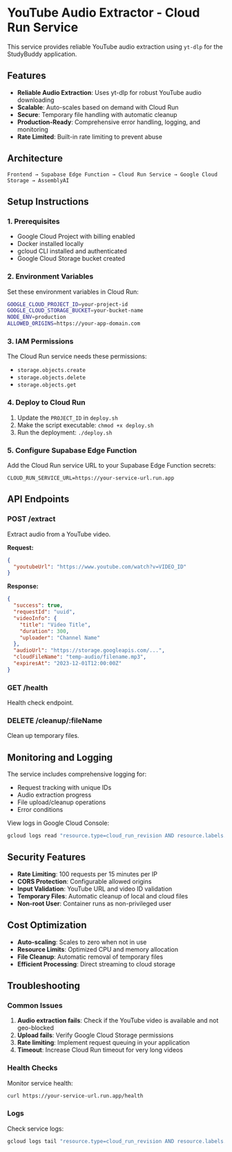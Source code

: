 
# YouTube Audio Extractor - Cloud Run Service

This service provides reliable YouTube audio extraction using `yt-dlp` for the StudyBuddy application.

## Features

- **Reliable Audio Extraction**: Uses yt-dlp for robust YouTube audio downloading
- **Scalable**: Auto-scales based on demand with Cloud Run
- **Secure**: Temporary file handling with automatic cleanup
- **Production-Ready**: Comprehensive error handling, logging, and monitoring
- **Rate Limited**: Built-in rate limiting to prevent abuse

## Architecture

```
Frontend → Supabase Edge Function → Cloud Run Service → Google Cloud Storage → AssemblyAI
```

## Setup Instructions

### 1. Prerequisites

- Google Cloud Project with billing enabled
- Docker installed locally
- gcloud CLI installed and authenticated
- Google Cloud Storage bucket created

### 2. Environment Variables

Set these environment variables in Cloud Run:

```bash
GOOGLE_CLOUD_PROJECT_ID=your-project-id
GOOGLE_CLOUD_STORAGE_BUCKET=your-bucket-name
NODE_ENV=production
ALLOWED_ORIGINS=https://your-app-domain.com
```

### 3. IAM Permissions

The Cloud Run service needs these permissions:
- `storage.objects.create`
- `storage.objects.delete`
- `storage.objects.get`

### 4. Deploy to Cloud Run

1. Update the `PROJECT_ID` in `deploy.sh`
2. Make the script executable: `chmod +x deploy.sh`
3. Run the deployment: `./deploy.sh`

### 5. Configure Supabase Edge Function

Add the Cloud Run service URL to your Supabase Edge Function secrets:
```
CLOUD_RUN_SERVICE_URL=https://your-service-url.run.app
```

## API Endpoints

### POST /extract
Extract audio from a YouTube video.

**Request:**
```json
{
  "youtubeUrl": "https://www.youtube.com/watch?v=VIDEO_ID"
}
```

**Response:**
```json
{
  "success": true,
  "requestId": "uuid",
  "videoInfo": {
    "title": "Video Title",
    "duration": 300,
    "uploader": "Channel Name"
  },
  "audioUrl": "https://storage.googleapis.com/...",
  "cloudFileName": "temp-audio/filename.mp3",
  "expiresAt": "2023-12-01T12:00:00Z"
}
```

### GET /health
Health check endpoint.

### DELETE /cleanup/:fileName
Clean up temporary files.

## Monitoring and Logging

The service includes comprehensive logging for:
- Request tracking with unique IDs
- Audio extraction progress
- File upload/cleanup operations
- Error conditions

View logs in Google Cloud Console:
```bash
gcloud logs read "resource.type=cloud_run_revision AND resource.labels.service_name=youtube-audio-extractor" --limit 50
```

## Security Features

- **Rate Limiting**: 100 requests per 15 minutes per IP
- **CORS Protection**: Configurable allowed origins
- **Input Validation**: YouTube URL and video ID validation
- **Temporary Files**: Automatic cleanup of local and cloud files
- **Non-root User**: Container runs as non-privileged user

## Cost Optimization

- **Auto-scaling**: Scales to zero when not in use
- **Resource Limits**: Optimized CPU and memory allocation
- **File Cleanup**: Automatic removal of temporary files
- **Efficient Processing**: Direct streaming to cloud storage

## Troubleshooting

### Common Issues

1. **Audio extraction fails**: Check if the YouTube video is available and not geo-blocked
2. **Upload fails**: Verify Google Cloud Storage permissions
3. **Rate limiting**: Implement request queuing in your application
4. **Timeout**: Increase Cloud Run timeout for very long videos

### Health Checks

Monitor service health:
```bash
curl https://your-service-url.run.app/health
```

### Logs

Check service logs:
```bash
gcloud logs tail "resource.type=cloud_run_revision AND resource.labels.service_name=youtube-audio-extractor"
```

